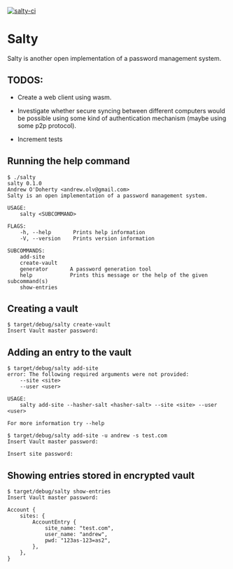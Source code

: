 [![salty-ci](https://github.com/andrw85/salty/actions/workflows/rust.yml/badge.svg)](https://github.com/andrw85/salty/actions/workflows/rust.yml)

# Salty
Salty is another open implementation of a password management system.

## TODOS:

- Create a web client using wasm.

- Investigate whether secure syncing between different computers would be possible using some kind
  of authentication mechanism (maybe using some p2p protocol).
  
- Increment tests

## Running the help command

```
$ ./salty 
salty 0.1.0
Andrew O'Doherty <andrew.olv@gmail.com>
Salty is an open implementation of a password management system.

USAGE:
    salty <SUBCOMMAND>

FLAGS:
    -h, --help       Prints help information
    -V, --version    Prints version information

SUBCOMMANDS:
    add-site        
    create-vault    
    generator       A password generation tool
    help            Prints this message or the help of the given subcommand(s)
    show-entries    
```

## Creating a vault

```
$ target/debug/salty create-vault
Insert Vault master password: 

```

## Adding an entry to the vault
```
$ target/debug/salty add-site 
error: The following required arguments were not provided:
    --site <site>
    --user <user>

USAGE:
    salty add-site --hasher-salt <hasher-salt> --site <site> --user <user>

For more information try --help
```

```
$ target/debug/salty add-site -u andrew -s test.com
Insert Vault master password: 

Insert site password: 

```

## Showing entries stored in encrypted vault

```
$ target/debug/salty show-entries
Insert Vault master password: 

Account {
    sites: {
        AccountEntry {
            site_name: "test.com",
            user_name: "andrew",
            pwd: "123as-123=as2",
        },
    },
}
```
